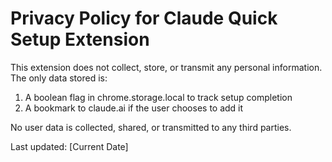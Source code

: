 # Privacy Policy for Claude Quick Setup Extension

This extension does not collect, store, or transmit any personal information. The only data stored is:
1. A boolean flag in chrome.storage.local to track setup completion
2. A bookmark to claude.ai if the user chooses to add it

No user data is collected, shared, or transmitted to any third parties.

Last updated: [Current Date]
